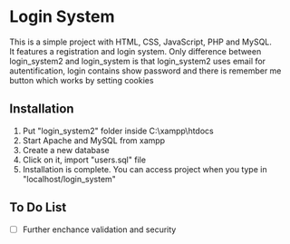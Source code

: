 # Login System

This is a simple project with HTML, CSS, JavaScript, PHP and MySQL.  
It features a registration and login system. Only difference between login_system2 and login_system is that 
login_system2 uses email for autentification, login contains show password and there is remember me button which works by setting cookies

## Installation

1. Put "login_system2" folder inside C:\xampp\htdocs
2. Start Apache and MySQL from xampp
3. Create a new database
4. Click on it, import "users.sql" file
5. Installation is complete. You can access project when you type in "localhost/login_system"

## To Do List
- [ ] Further enchance validation and security
